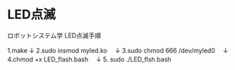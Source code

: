 # LED点滅
ロボットシステム学
LED点滅手順

1.make
  ↓
2.sudo insmod myled.ko
　↓
3.sudo chmod 666 /dev/myled0
　↓
4.chmod +x LED_flash.bash
　↓
5. sudo ./LED_flsh.bash
